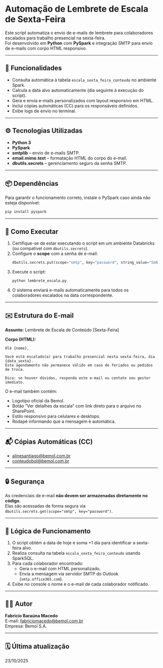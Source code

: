 # Automação de Lembrete de Escala de Sexta-Feira

Este script automatiza o envio de e-mails de lembrete para colaboradores escalados para trabalho presencial na sexta-feira.  
Foi desenvolvido em **Python** com **PySpark** e integração SMTP para envio de e-mails com corpo HTML responsivo.

---

## 🧩 Funcionalidades

- Consulta automática à tabela `escala_sexta_feira_conteudo` no ambiente Spark.
- Calcula a data alvo automaticamente (dia seguinte à execução do script).
- Gera e envia e-mails personalizados com layout responsivo em HTML.
- Inclui cópias automáticas (CC) para os responsáveis definidos.
- Exibe logs de envio no terminal.

---

## ⚙️ Tecnologias Utilizadas

- **Python 3**
- **PySpark**
- **smtplib** – envio de e-mails SMTP.
- **email.mime.text** – formatação HTML do corpo do e-mail.
- **dbutils.secrets** – gerenciamento seguro da senha SMTP.

---

## 📦 Dependências

Para garantir o funcionamento correto, instale o PySpark caso ainda não esteja disponível:

```bash
pip install pyspark
```

---

## 🚀 Como Executar

1. Certifique-se de estar executando o script em um ambiente Databricks (ou compatível com `dbutils.secrets`).
2. Configure o **scope** com a senha de e-mail:
   ```python
   dbutils.secrets.put(scope="smtp", key="password", string_value="SUA_SENHA_AQUI")
   ```
3. Execute o script:
   ```bash
   python lembrete_escala.py
   ```
4. O sistema enviará e-mails automaticamente para todos os colaboradores escalados na data correspondente.

---

## ✉️ Estrutura do E-mail

**Assunto:** Lembrete de Escala de Conteúdo [Sexta-Feira]

**Corpo (HTML):**
```
Olá {nome},

Você está escalado(a) para trabalho presencial nesta sexta-feira, dia {data_sexta}.
Este agendamento não permanece válido em caso de feriados ou pedidos de troca.

Dica: se houver dúvidas, responda este e-mail ou contate seu gestor imediato.
```

O e-mail também contém:
- Logotipo oficial da Bemol.
- Botão “Ver detalhes da escala” com link direto para o arquivo no SharePoint.
- Estilo responsivo para celulares e desktops.
- Rodapé informando que a mensagem é automática.

---

## 📬 Cópias Automáticas (CC)

- alinesantiago@bemol.com.br  
- conteudobol@bemol.com.br

---

## 🔒 Segurança

As credenciais de e-mail **não devem ser armazenadas diretamente no código**.  
Elas são acessadas de forma segura via `dbutils.secrets.get(scope="smtp", key="password")`.

---

## 🧠 Lógica de Funcionamento

1. O script obtém a data de hoje e soma +1 dia para identificar a sexta-feira alvo.
2. Realiza consulta na tabela `escala_sexta_feira_conteudo` usando SparkSQL.
3. Para cada colaborador encontrado:
   - Gera o e-mail com HTML personalizado.
   - Envia a mensagem via servidor SMTP do Outlook (`smtp.office365.com`).
4. Exibe no console o nome e o e-mail de cada colaborador notificado.

---

## 🧑‍💻 Autor

**Fabricio Baraúna Macedo**  
E-mail: fabriciomacedo@bemol.com.br  
Empresa: Bemol S.A.

---

## 🗓️ Última atualização
23/10/2025
